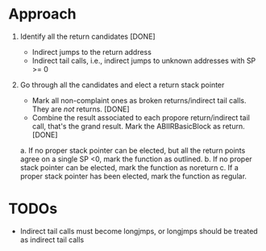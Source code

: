 # Approach

1. Identify all the return candidates [DONE]
   * Indirect jumps to the return address
   * Indirect tail calls, i.e., indirect jumps to unknown addresses with SP >= 0
2. Go through all the candidates and elect a return stack pointer
   * Mark all non-complaint ones as broken returns/indirect tail calls. They are *not* returns. [DONE]
   * Combine the result associated to each propore return/indirect tail call, that's the grand result. Mark the ABIIRBasicBlock as return. [DONE]

   a. If no proper stack pointer can be elected, but all the return points agree on a single SP <0, mark the function as outlined.
   b. If no proper stack pointer can be elected, mark the function as noreturn
   c. If a proper stack pointer has been elected, mark the function as regular.

# TODOs

* Indirect tail calls must become longjmps, or longjmps should be treated as indirect tail calls

